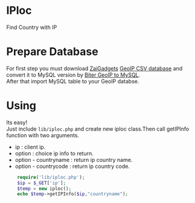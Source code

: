 IPloc
=====

Find Country with IP

Prepare Database
===
For first step you must download <a href="http://www.zaigadgets.com">ZaiGadgets</a> <a href="http://zaigadgets.com/geoip">GeoIP CSV database</a> and convert it to MySQL version by <a href="http://www.sajjadrad.com/biter/geoip">Biter GeoIP to MySQL</a>.
<br/>
After that import MySQL table to your GeoIP databse.

Using
===
Its easy!<br/>
Just include <code>lib/iploc.php</code> and create new iploc class.Then call getIPInfo function with two arguments.</br>
* ip : client ip.
* option : choice ip info to return.
* option - countryname : return ip country name.
* option - countrycode : return ip country code.

```php
    require('lib/iploc.php');
  	$ip = $_GET['ip'];
	$temp = new iploc();
	echo $temp->getIPInfo($ip,"countryname");
```
